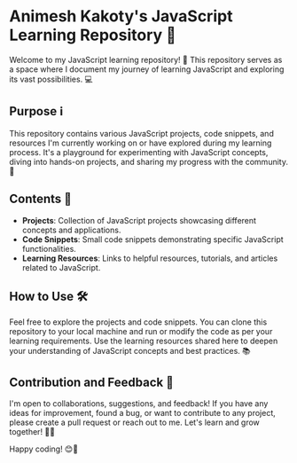 # Animesh Kakoty's JavaScript Learning Repository 🚀

Welcome to my JavaScript learning repository! 🌟 This repository serves as a space where I document my journey of learning JavaScript and exploring its vast possibilities. 💻

## Purpose ℹ️

This repository contains various JavaScript projects, code snippets, and resources I'm currently working on or have explored during my learning process. It's a playground for experimenting with JavaScript concepts, diving into hands-on projects, and sharing my progress with the community. 🎉

## Contents 📂

- **Projects**: Collection of JavaScript projects showcasing different concepts and applications.
- **Code Snippets**: Small code snippets demonstrating specific JavaScript functionalities.
- **Learning Resources**: Links to helpful resources, tutorials, and articles related to JavaScript.

## How to Use 🛠️

Feel free to explore the projects and code snippets. You can clone this repository to your local machine and run or modify the code as per your learning requirements. Use the learning resources shared here to deepen your understanding of JavaScript concepts and best practices. 📚

## Contribution and Feedback 🤝

I'm open to collaborations, suggestions, and feedback! If you have any ideas for improvement, found a bug, or want to contribute to any project, please create a pull request or reach out to me. Let's learn and grow together! 🌱✨

Happy coding! 😊🚀
